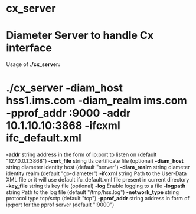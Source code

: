 # cx_server
# Diameter Server to handle Cx interface

Usage of **./cx_server:**
# ./cx_server -diam_host hss1.ims.com -diam_realm ims.com -pprof_addr :9000  -addr 10.1.10.10:3868  -ifcxml ifc_default.xml

  **-addr** string
        address in the form of ip:port to listen on (default "127.0.0.1:3868")
  **-cert_file** string
        tls certificate file (optional)
  **-diam_host** string
        diameter identity host (default "server")
  **-diam_realm** string
        diameter identity realm (default "go-diameter")
  **-ifcxml** string
        Path to the User-Data XML file or it will use default ifc_default.xml file present in current directory
  **-key_file** string
        tls key file (optional)
  **-log**
        Enable logging to a file
  **-logpath** string
        Path to the log file (default "/tmp/hss.log")
  **-network_type** string
        protocol type tcp/sctp (default "tcp")
  **-pprof_addr** string
        address in form of ip:port for the pprof server (default ":9000")
